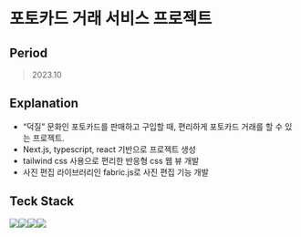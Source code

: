 # 포토카드 거래 서비스 프로젝트

## Period
  
  > 2023.10

## Explanation

- “덕질” 문화인 포토카드를 판매하고 구입할 때, 편리하게 포토카드 거래를 할 수 있는 프로젝트.
- Next.js, typescript, react 기반으로 프로젝트 생성
- tailwind css 사용으로 편리한 반응형 css 웹 뷰 개발
- 사진 편집 라이브러리인 fabric.js로 사진 편집 기능 개발

## Teck Stack
  <img src="https://img.shields.io/badge/JavaScript-F7DF1E?style=flat-square&logo=JavaScript&logoColor=white"/></a><img src="https://img.shields.io/badge/TypeScript-1572B6?style=flat-square&logo=TypeScript&logoColor=white"/></a><img src="https://img.shields.io/badge/REACT-1E90FF?style=flat-square&logo=React&logoColor=white"/></a><img src="https://img.shields.io/badge/Next.js-F9DC3E?style=flat-square&logo=Next.js&logoColor=white"/></a>
